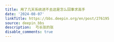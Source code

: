 ```yaml
---
title: 用了几天系统进不去这是怎么回事求高手
date: '2024-08-07'
linkTitle: https://bbs.deepin.org/en/post/276195
source: deepin_bbs
description:  弓长张的张 
disable_comments: true
---
```


